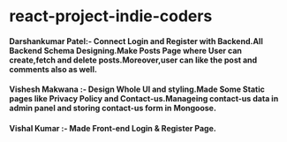 # react-project-indie-coders

#### Darshankumar Patel:- Connect Login and Register with Backend.All Backend Schema Designing.Make Posts Page where User can create,fetch and delete posts.Moreover,user can like the post and comments also as well.

#### Vishesh Makwana :- Design Whole UI and styling.Made Some Static pages like Privacy Policy and Contact-us.Manageing contact-us data in admin panel and storing contact-us form in Mongoose.

#### Vishal Kumar :- Made Front-end Login & Register Page.

